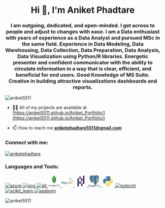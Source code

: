 <h1 align="center">Hi 👋, I'm Aniket Phadtare</h1>
<h3 align="center">I am outgoing, dedicated, and open-minded. I get across to people and adjust to changes with ease. I am a Data enthusiast with years of experience as a Data Analyst and pursued MSc in the same field. Experience in Data Modeling, Data Warehousing, Data Collection, Data Preparation, Data Analysis, Data Visualization using Python/R libraries. Energetic presenter and confident communicator with the ability to circulate information in a way that is clear, efficient, and beneficial for end users. Good Knowledge of MS Suite. Creative in building attractive visualizations dashboards and reports.</h3>

<p align="left"> <img src="https://komarev.com/ghpvc/?username=aniket5511&label=Profile%20views&color=0e75b6&style=flat" alt="aniket5511" /> </p>

- 👨‍💻 All of my projects are available at [https://aniket5511.github.io/Aniket_Portfolio/](https://aniket5511.github.io/Aniket_Portfolio/)

- 📫 How to reach me **aniketphadtare5511@gmail.com**

<h3 align="left">Connect with me:</h3>
<p align="left">
<a href="https://linkedin.com/in/aniketphadtare" target="blank"><img align="center" src="https://raw.githubusercontent.com/rahuldkjain/github-profile-readme-generator/master/src/images/icons/Social/linked-in-alt.svg" alt="aniketphadtare" height="30" width="40" /></a>
</p>

<h3 align="left">Languages and Tools:</h3>
<p align="left"> <a href="https://azure.microsoft.com/en-in/" target="_blank" rel="noreferrer"> <img src="https://www.vectorlogo.zone/logos/microsoft_azure/microsoft_azure-icon.svg" alt="azure" width="40" height="40"/> </a> <a href="https://cloud.google.com" target="_blank" rel="noreferrer"> <img src="https://www.vectorlogo.zone/logos/google_cloud/google_cloud-icon.svg" alt="gcp" width="40" height="40"/> </a> <a href="https://git-scm.com/" target="_blank" rel="noreferrer"> <img src="https://www.vectorlogo.zone/logos/git-scm/git-scm-icon.svg" alt="git" width="40" height="40"/> </a> <a href="https://www.mongodb.com/" target="_blank" rel="noreferrer"> <img src="https://raw.githubusercontent.com/devicons/devicon/master/icons/mongodb/mongodb-original-wordmark.svg" alt="mongodb" width="40" height="40"/> </a> <a href="https://www.mysql.com/" target="_blank" rel="noreferrer"> <img src="https://raw.githubusercontent.com/devicons/devicon/master/icons/mysql/mysql-original-wordmark.svg" alt="mysql" width="40" height="40"/> </a> <a href="https://pandas.pydata.org/" target="_blank" rel="noreferrer"> <img src="https://raw.githubusercontent.com/devicons/devicon/2ae2a900d2f041da66e950e4d48052658d850630/icons/pandas/pandas-original.svg" alt="pandas" width="40" height="40"/> </a> <a href="https://www.postgresql.org" target="_blank" rel="noreferrer"> <img src="https://raw.githubusercontent.com/devicons/devicon/master/icons/postgresql/postgresql-original-wordmark.svg" alt="postgresql" width="40" height="40"/> </a> <a href="https://www.python.org" target="_blank" rel="noreferrer"> <img src="https://raw.githubusercontent.com/devicons/devicon/master/icons/python/python-original.svg" alt="python" width="40" height="40"/> </a> <a href="https://pytorch.org/" target="_blank" rel="noreferrer"> <img src="https://www.vectorlogo.zone/logos/pytorch/pytorch-icon.svg" alt="pytorch" width="40" height="40"/> </a> <a href="https://scikit-learn.org/" target="_blank" rel="noreferrer"> <img src="https://upload.wikimedia.org/wikipedia/commons/0/05/Scikit_learn_logo_small.svg" alt="scikit_learn" width="40" height="40"/> </a> <a href="https://seaborn.pydata.org/" target="_blank" rel="noreferrer"> <img src="https://seaborn.pydata.org/_images/logo-mark-lightbg.svg" alt="seaborn" width="40" height="40"/> </a> </p>

<p><img align="center" src="https://github-readme-stats.vercel.app/api/top-langs?username=aniket5511&show_icons=true&locale=en&layout=compact" alt="aniket5511" /></p>
